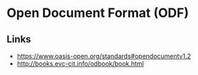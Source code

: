 Open Document Format (ODF)
==========================

Links
-----

- https://www.oasis-open.org/standards#opendocumentv1.2
- http://books.evc-cit.info/odbook/book.html
